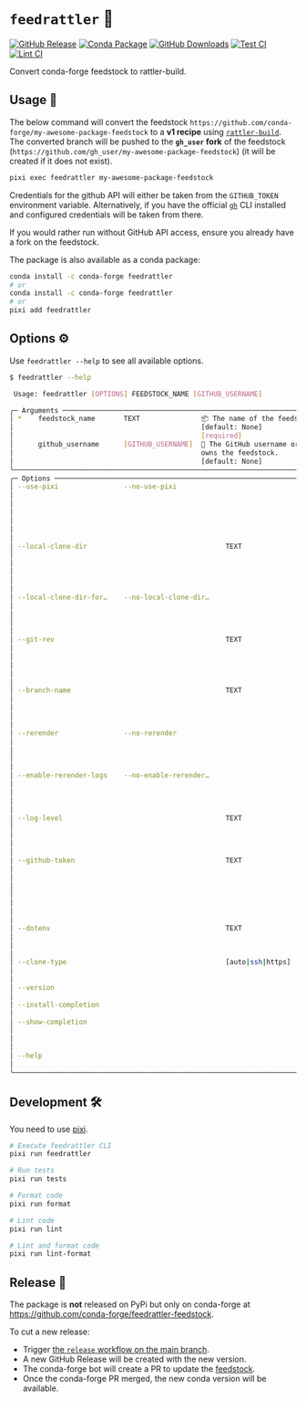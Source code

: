 # `feedrattler` 🐍

[release-badge]: https://img.shields.io/github/v/release/hadim/feedrattler?logo=github
[conda-badge]: https://anaconda.org/conda-forge/feedrattler/badges/version.svg?cache-control=no-cache
[conda-downloads-badge]: https://anaconda.org/conda-forge/feedrattler/badges/downloads.svg?cache-control=no-cache
[test-badge]: https://github.com/hadim/feedrattler/actions/workflows/test.yml/badge.svg?branch=main
[lint-badge]: https://github.com/hadim/feedrattler/actions/workflows/lint.yml/badge.svg?branch=main

[![GitHub Release][release-badge]](https://github.com/hadim/feedrattler/releases)
[![Conda Package][conda-badge]](https://anaconda.org/conda-forge/feedrattler/)
[![GitHub Downloads][conda-downloads-badge]](https://anaconda.org/conda-forge/feedrattler/)
[![Test CI][test-badge]](https://github.com/hadim/feedrattler/actions/workflows/test.yml)
[![Lint CI][lint-badge]](https://github.com/hadim/feedrattler/actions/workflows/lint.yml)

Convert conda-forge feedstock to rattler-build.

## Usage 🚀

The below command will convert the feedstock `https://github.com/conda-forge/my-awesome-package-feedstock` to a **v1 recipe** using [`rattler-build`](https://rattler.build). The converted branch will be pushed to the **`gh_user` fork** of the feedstock (`https://github.com/gh_user/my-awesome-package-feedstock`) (it will be created if it does not exist).

```bash
pixi exec feedrattler my-awesome-package-feedstock
```

Credentials for the github API will either be taken from the `GITHUB_TOKEN` environment variable.
Alternatively, if you have the official [`gh`](https://cli.github.com/) CLI installed and configured credentials will be taken from there.

If you would rather run without GitHub API access, ensure you already have a fork on the feedstock.

The package is also available as a conda package:

```bash
conda install -c conda-forge feedrattler
# or
conda install -c conda-forge feedrattler
# or
pixi add feedrattler
```

## Options ⚙️

Use `feedrattler --help` to see all available options.

```bash
$ feedrattler --help

 Usage: feedrattler [OPTIONS] FEEDSTOCK_NAME [GITHUB_USERNAME]

╭─ Arguments ─────────────────────────────────────────────────────────────────────────────────╮
│ *    feedstock_name       TEXT               📦 The name of the feedstock repository.       │
│                                              [default: None]                                │
│                                              [required]                                     │
│      github_username      [GITHUB_USERNAME]  👤 The GitHub username or organization that    │
│                                              owns the feedstock.                            │
│                                              [default: None]                                │
╰─────────────────────────────────────────────────────────────────────────────────────────────╯
╭─ Options ───────────────────────────────────────────────────────────────────────────────────╮
│ --use-pixi                --no-use-pixi                              🚀 Add `pixi` to the   │
│                                                                      conda-forge            │
│                                                                      configuration          │
│                                                                      `conda_install_tool`   │
│                                                                      to manage the conda    │
│                                                                      environment.           │
│                                                                      [default: use-pixi]    │
│ --local-clone-dir                                  TEXT              📁 Path to a local     │
│                                                                      clone of the feedstock │
│                                                                      repository. A          │
│                                                                      temporary dir will be  │
│                                                                      created if not set.    │
│                                                                      [default: None]        │
│ --local-clone-dir-for…    --no-local-clone-dir…                      💥 Force erase the     │
│                                                                      local clone directory  │
│                                                                      if it exists.          │
│                                                                      [default:              │
│                                                                      no-local-clone-dir-fo… │
│ --git-rev                                          TEXT              📌 The git SHA to      │
│                                                                      clone the feedstock.   │
│                                                                      The default branch     │
│                                                                      HEAD is used when not  │
│                                                                      set.                   │
│                                                                      [default: None]        │
│ --branch-name                                      TEXT              🌿 The name of the     │
│                                                                      branch to create for   │
│                                                                      the converted recipe.  │
│                                                                      [default:              │
│                                                                      convert_feedstock_to_… │
│ --rerender                --no-rerender                              🔄 Whether to          │
│                                                                      re-render the          │
│                                                                      feedstock after        │
│                                                                      conversion.            │
│                                                                      [default: rerender]    │
│ --enable-rerender-logs    --no-enable-rerender…                      📝 Enable detailed     │
│                                                                      logs from the          │
│                                                                      re-rendering process.  │
│                                                                      [default:              │
│                                                                      no-enable-rerender-lo… │
│ --log-level                                        TEXT              🚦 The log level to    │
│                                                                      use. Options: DEBUG,   │
│                                                                      INFO, WARNING, ERROR,  │
│                                                                      CRITICAL               │
│                                                                      [default: INFO]        │
│ --github-token                                     TEXT              🔑 GitHub token.       │
│                                                                      Defaults to the        │
│                                                                      GITHUB_TOKEN           │
│                                                                      environment variable   │
│                                                                      or gh cli.             │
│                                                                      [env var:              │
│                                                                      GITHUB_TOKEN]          │
│                                                                      [default: None]        │
│ --dotenv                                           TEXT              📄 Path to a .env fil… │
│                                                                      containing environment │
│                                                                      variables.             │
│                                                                      [default: None]        │
│ --clone-type                                       [auto|ssh|https]  🐑 The type of clone   │
│                                                                      to use (ssh or https). │
│                                                                      [default: auto]        │
│ --version                                                            Show the version of    │
│                                                                      the application.       │
│ --install-completion                                                 Install completion for │
│                                                                      the current shell.     │
│ --show-completion                                                    Show completion for    │
│                                                                      the current shell, to  │
│                                                                      copy it or customize   │
│                                                                      the installation.      │
│ --help                                                               Show this message and  │
│                                                                      exit.                  │
╰─────────────────────────────────────────────────────────────────────────────────────────────╯
```

## Development 🛠️

You need to use [pixi](https://pixi.sh).

```bash
# Execute feedrattler CLI
pixi run feedrattler

# Run tests
pixi run tests

# Format code
pixi run format

# Lint code
pixi run lint

# Lint and format code
pixi run lint-format
```

## Release 🚢

The package is **not** released on PyPi but only on conda-forge at <https://github.com/conda-forge/feedrattler-feedstock>.

To cut a new release:

- Trigger [the `release` workflow on the main branch](https://github.com/hadim/feedrattler/actions/workflows/release.yaml).
- A new GitHub Release will be created with the new version.
- The conda-forge bot will create a PR to update the [feedstock](https://github.com/conda-forge/feedrattler-feedstock).
- Once the conda-forge PR merged, the new conda version will be available.

<!--- dummy edit --->
